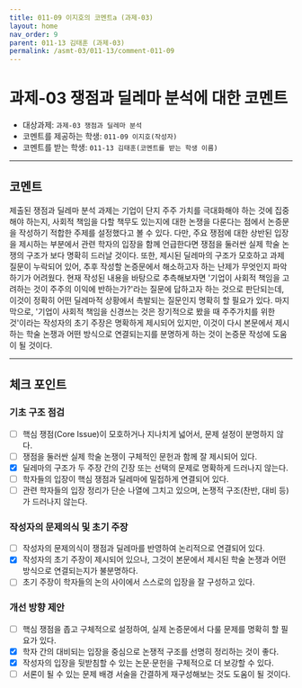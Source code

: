 ```yaml
---
title: 011-09 이지호의 코멘트a (과제-03) 
layout: home
nav_order: 9
parent: 011-13 김태훈 (과제-03)
permalink: /asmt-03/011-13/comment-011-09
---
```


# 과제-03 쟁점과 딜레마 분석에 대한 코멘트

- 대상과제: `과제-03 쟁점과 딜레마 분석`
- 코멘트를 제공하는 학생: `011-09 이지호(작성자)` 
- 코멘트를 받는 학생: `011-13 김태훈(코멘트를 받는 학생 이름)` 

---

## 코멘트

제출된 쟁점과 딜레마 분석 과제는 기업이 단지 주주 가치를 극대화해야 하는 것에 집중해야 하는지, 사회적 책임을 다할 책무도 있는지에 대한 논쟁을 다룬다는 점에서 논증문을 작성하기 적합한 주제를 설정했다고 볼 수 있다. 다만, 주요 쟁점에 대한 상반된 입장을 제시하는 부분에서 관련 학자의 입장을 함께 언급한다면 쟁점을 둘러싼 실제 학술 논쟁의 구조가 보다 명확히 드러날 것이다. 또한, 제시된 딜레마의 구조가 모호하고 과제 질문이 누락되어 있어, 추후 작성할 논증문에서 해소하고자 하는 난제가 무엇인지 파악하기가 어려웠다. 현재 작성된 내용을 바탕으로 추측해보자면 '기업이 사회적 책임을 고려하는 것이 주주의 이익에 반하는가?'라는 질문에 답하고자 하는 것으로 판단되는데, 이것이 정확히 어떤 딜레마적 상황에서 촉발되는 질문인지 명확히 할 필요가 있다. 마지막으로, '기업이 사회적 책임을 신경쓰는 것은 장기적으로 봤을 때 주주가치를 위한 것'이라는 작성자의 초기 주장은 명확하게 제시되어 있지만, 이것이 다시 본문에서 제시하는 학술 논쟁과 어떤 방식으로 연결되는지를 분명하게 하는 것이 논증문 작성에 도움이 될 것이다. 

---

## 체크 포인트

### **기초 구조 점검**
- [ ] 핵심 쟁점(Core Issue)이 모호하거나 지나치게 넓어서, 문제 설정이 분명하지 않다.
- [ ] 쟁점을 둘러싼 실제 학술 논쟁이 구체적인 문헌과 함께 잘 제시되어 있다.
- [x] 딜레마의 구조가 두 주장 간의 긴장 또는 선택의 문제로 명확하게 드러나지 않는다.
- [ ] 학자들의 입장이 핵심 쟁점과 딜레마에 밀접하게 연결되어 있다.
- [ ] 관련 학자들의 입장 정리가 단순 나열에 그치고 있으며, 논쟁적 구조(찬반, 대비 등)가 드러나지 않는다.

### **작성자의 문제의식 및 초기 주장**
- [ ] 작성자의 문제의식이 쟁점과 딜레마를 반영하여 논리적으로 연결되어 있다.
- [x] 작성자의 초기 주장이 제시되어 있으나, 그것이 본문에서 제시된 학술 논쟁과 어떤 방식으로 연결되는지가 불분명하다.
- [ ] 초기 주장이 학자들의 논의 사이에서 스스로의 입장을 잘 구성하고 있다.

### **개선 방향 제안**
- [ ] 핵심 쟁점을 좁고 구체적으로 설정하여, 실제 논증문에서 다룰 문제를 명확히 할 필요가 있다.
- [x] 학자 간의 대비되는 입장을 중심으로 논쟁적 구조를 선명히 정리하는 것이 좋다.
- [x] 작성자의 입장을 뒷받침할 수 있는 논문·문헌을 구체적으로 더 보강할 수 있다.
- [ ] 서론이 될 수 있는 문제 배경 서술을 간결하게 재구성해보는 것도 도움이 될 것이다.
